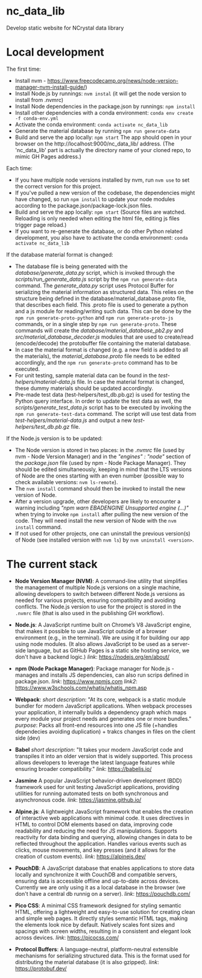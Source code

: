 # nc_data_lib
Develop static website for NCrystal data library

# Local development
The first time:
- Install nvm - https://www.freecodecamp.org/news/node-version-manager-nvm-install-guide/)
- Install Node.js by runnings: `nvm instal` (it will get the node version to install from .nvmrc)
- Install Node dependencies in the package.json by runnings: `npm install`
- Install other dependencies with a conda environment: `conda env create -f conda-env.yml`
- Activate the conda environment: `conda activate nc_data_lib`
- Generate the material database by running `npm run generate-data`
- Build and serve the app locally: `npm start`
  The app should open in your browser on the http://localhost:9000/nc_data_lib/ address.
  (The 'nc_data_lib' part is actually the directory name of your cloned repo, to mimic GH Pages address.)
  
Each time:
- If you have multiple node versions installed by nvm, run `nvm use` to set the correct version for this project.
- If you've pulled a new version of the codebase, the dependencies might have changed, so run `npm install` to
  update your node modules according to the package.json/package-lock.json files.
- Build and serve the app locally: `npm start`
  (Source files are watched. Reloading is only needed when editing the html file, editing js files trigger page reload.)
- If you want to re-generate the database, or do other Python related development, you also have to activate the conda environment:
  `conda activate nc_data_lib`

If the database material format is changed:
- The database file is being generated with the *database/generate_data.py* script, which is invoked
  through the *scripts/run_generate_data.js* script by the `npm run generate-data` command. The 
  *generate_data.py* script uses Protocol Buffer for serializing the material information as structured data.
  This relies on the structure being defined in the database/material_database.proto file, that describes 
  each field. This .proto file is used to generate a python and a js module for reading/writing such data. 
  This can be done by the `npm run generate-proto-python` and `npm run generate-proto-js` commands, or in a
  single step by `npm run generate-proto`. These commands will create the *database/material_database_pb2.py*
  and *src/material_database_decoder.js* modules that are used to create/read (encode/decode) the protobuffer
  file containing the material database.
- In case the material format is changed (e.g. a new field is added to all the materials), the
  *material_database.proto* file needs to be edited accordingly, and the `npm run generate-proto` command has 
  to be executed.
- For unit testing, sample material data can be found in the *test-helpers/material-data.js* file. In case the
  material format is changed, these dummy materials should be updated accordingly.
- Pre-made test data (test-helpers/test_db.pb.gz) is used for testing the Python query interface. In order to
  update the test data as well, the *scripts/generate_test_data.js* script has to be executed by invoking the 
  `npm run generate-test-data` command. The script will use test data from *test-helpers/material-data.js* and
  output a new *test-helpers/test_db.pb.gz* file.

If the Node.js version is to be updated:
- The Node version is stored in two places: in the *.nvmrc* file (used by nvm - Node Version Manager) and in the *"engines" : "node"* section of the *package.json* file (used by npm - Node Package Manager). They should be edited simultaneously, keeping in mind that the LTS versions of Node are the ones starting with an even number (possible way to check available versions: `nvm ls-remote`).
- The `nvm install` command should then be invoked to install the new version of Node.
- After a version upgrade, other developers are likely to encounter a warning including *"npm warn EBADENGINE Unsupported engine (...)"* when trying to invoke `npm install` after pulling the new version of the code. They will need install the new version of Node with the `nvm install` command.
- If not used for other projects, one can uninstall the previous version(s) of Node (see installed version with `nvm ls`) by `nvm uninstall <version>`.

# The current stack

- **Node Version Manager (NVM)**:
  A command-line utility that simplifies the management of multiple Node.js versions on a single machine, allowing developers to switch between different Node.js versions as needed for various projects, ensuring compatibility and avoiding conflicts.
  The Node.js version to use for the project is stored in the `.nvmrc` file (that is also used in the publishing GH workflow).
  
- **Node.js**:
  A JavaScript runtime built on Chrome’s V8 JavaScript engine, that makes it possible to use JavaScript outside of a browser environment (e.g., in the terminal). We are using it for building our app using node modules.
  (It also allows JavaScript to be used as a server-side language, but as GitHub Pages is a static site hosting service, we don't have a backend logic.)
  *link*: https://nodejs.org/en/about/

- **npm (Node Package Manager)**:
  Package manager for Node.js - manages and installs JS dependencies, can also run scrips defined in package.json.
  *link*: https://www.npmjs.com
  *link2*: https://www.w3schools.com/whatis/whatis_npm.asp
  
- **Webpack**:
  *short description*: "At its core, webpack is a static module bundler for modern JavaScript applications.
                        When webpack processes your application, it internally builds a dependency graph which maps every module your project
                        needs and generates one or more bundles."
  *purpose*: Packs all front-end resources into one JS file (+handles dependecies avoiding duplication) + trakcs changes in files on the client side (dev)

- **Babel**
  *short description*: "It takes your modern JavaScript code and transpiles it into an older version that is widely supported. This process allows developers to leverage the latest language features while ensuring broader compatibility."
  *link*: https://babeljs.io/

- **Jasmine**
  A popular JavaScript behavior-driven development (BDD) framework used for unit testing JavaScript applications, providing utilities for running automated tests on both synchronous and asynchronous code. 
  *link*: https://jasmine.github.io/

- **Alpine.js**:
  A lightweight JavaScript framework that enables the creation of interactive web applications with minimal code.
  It uses directives in HTML to control DOM elements based on data, improving code readability and reducing the need for JS manipulations.
  Supports reactivity for data binding and querying, allowing changes in data to be reflected throughout the application.
  Handles various events such as clicks, mouse movements, and key presses (and it allows for the creation of custom events).
  *link*: https://alpinejs.dev/

- **PouchDB**:
  A JavaScript database that enables applications to store data locally and synchronize it with CouchDB and compatible servers, ensuring data is accessible offline and up-to-date across devices. Currently we are only using it as a local database in the browser (we don't have a central db runnig on a server).
  *link*: https://pouchdb.com/

- **Pico CSS**:
  A minimal CSS framework designed for styling semantic HTML, offering a lightweight and easy-to-use solution for creating clean and simple web pages.
  It directly styles semantic HTML tags, making the elements look nice by default.
  Natively scales font sizes and spacings with screen widths, resulting in a consistent and elegant look across devices.
  *link*: https://picocss.com/
  
- **Protocol Buffers**:
  A language-neutral, platform-neutral extensible mechanisms for serializing structured data.
  This is the format used for distributing the material database (it is also gzipped).
  *link*: https://protobuf.dev/
